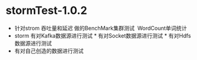 
# stormTest-1.0.2

* 针对strom 吞吐量和延迟 做的BenchMark集群测试  WordCount单词统计
* storm 有对Kafka数据源进行测试
* 有对Socket数据源进行测试
* 有对Hdfs数据源进行测试
* 有对自己创造的数据进行测试

